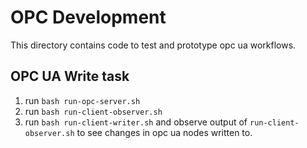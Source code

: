# OPC Development

This directory contains code to test and prototype opc ua workflows.

## OPC UA Write task

1. run `bash run-opc-server.sh`
2. run `bash run-client-observer.sh`
3. run `bash run-client-writer.sh` and observe output of `run-client-observer.sh` to see changes in opc ua nodes written to.